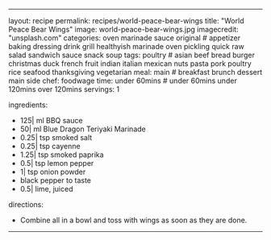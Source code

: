 ---

layout: recipe
permalink: recipes/world-peace-bear-wings 
title:  "World Peace Bear Wings"
image: world-peace-bear-wings.jpg 
imagecredit: "unsplash.com" 
categories: oven marinade sauce original # appetizer baking dressing drink grill healthyish marinade oven pickling quick raw salad sandwich sauce snack soup
tags: poultry # asian beef bread burger christmas duck french fruit indian italian mexican nuts pasta pork poultry rice seafood thanksgiving vegetarian
meal: main # breakfast brunch dessert main side
chef: foodwage 
time: under 60mins # under 60mins under 120mins over 120mins
servings: 1 


ingredients:
- 125| ml BBQ sauce
- 50| ml Blue Dragon Teriyaki Marinade
- 0.25| tsp smoked salt
- 0.25| tsp cayenne
- 1.25| tsp smoked paprika
- 0.5| tsp lemon pepper
- 1| tsp onion powder
- black pepper to taste
- 0.5| lime, juiced

directions:
- Combine all in a bowl and toss with wings as soon as they are done.

--- 